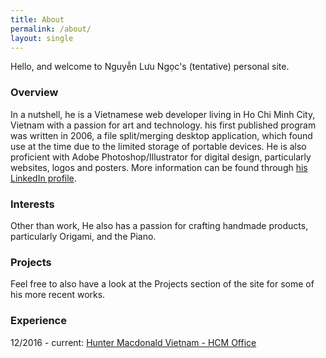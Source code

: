 ```yaml
---
title: About
permalink: /about/
layout: single
---
```


Hello, and welcome to Nguyễn Lưu Ngọc's (tentative) personal site.

### Overview
In a nutshell, he is a Vietnamese web developer living in Ho Chi Minh City, Vietnam with a passion for art and technology. his first published program was written in 2006, a file split/merging desktop application, which found use at the time due to the limited storage of portable devices. He is also proficient with Adobe Photoshop/Illustrator for digital design, particularly websites, logos and posters. More information can be found through [his LinkedIn profile](https://www.linkedin.com/in/luungoc2005).

### Interests
Other than work, He also has a passion for crafting handmade products, particularly Origami, and the Piano.

### Projects
Feel free to also have a look at the Projects section of the site for some of his more recent works.

### Experience
12/2016 - current: [Hunter Macdonald Vietnam - HCM Office](http://huntermacdonald.com/)
